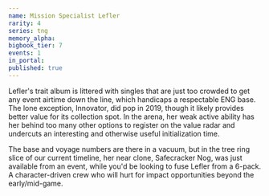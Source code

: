 ```yaml
---
name: Mission Specialist Lefler
rarity: 4
series: tng
memory_alpha:
bigbook_tier: 7
events: 1
in_portal:
published: true
---
```


Lefler's trait album is littered with singles that are just too crowded to get any event airtime down the line, which handicaps a respectable ENG base. The lone exception, Innovator, did pop in 2019, though it likely provides better value for its collection spot. In the arena, her weak active ability has her behind too many other options to register on the value radar and undercuts an interesting and otherwise useful initialization time.

The base and voyage numbers are there in a vacuum, but in the tree ring slice of our current timeline, her near clone, Safecracker Nog, was just available from an event, while you'd be looking to fuse Lefler from a 6-pack. A character-driven crew who will hurt for impact opportunities beyond the early/mid-game.
